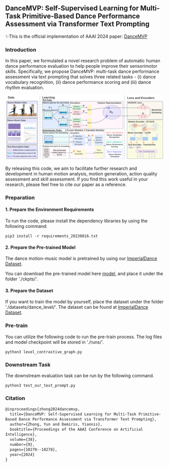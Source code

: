 ## DanceMVP: Self-Supervised Learning for Multi-Task Primitive-Based Dance Performance Assessment via Transformer Text Prompting

✨This is the official implementation of AAAI 2024 paper: [DanceMVP](https://ojs.aaai.org/index.php/AAAI/article/view/28893)

### Introduction

In this paper, we formulated a novel research problem of automatic human dance performance evaluation to help people improve their sensorimotor skills. Specifically, we propose DanceMVP: multi-task dance performance assessment via text prompting that solves three related tasks - (i) dance vocabulary recognition, (ii) dance performance scoring and (iii) dance rhythm evaluation.

![p](https://github.com/YunZhongNikki/ImperialDance-Dataset/blob/main/new_frameworkk_large-1.png)

By releasing this code, we aim to facilitate further research and development in human motion analysis, motion generation, action quality assessment and skill assessment. If you find this work useful in your research, please feel free to cite our paper as a reference.

### Preparation

#### 1. Prepare the Environment Requirements
To run the code, please install the dependency libraries by using the following command:
```
pip3 install -r requirements_20230816.txt
```

#### 2. Prepare the Pre-trained Model
The dance motion-music model is pretrained by using our [ImperialDance Dataset](https://github.com/YunZhongNikki/ImperialDance-Dataset/tree/main).

You can download the pre-trained model here [model](https://drive.google.com/drive/folders/13D6fEwO97Uhs8kRckjajtZFVXNBtdbl9?usp=drive_link), and place it under the folder './ckpts/'.


#### 3. Prepare the Dataset
If you want to train the model by yourself, place the dataset under the folder './datasets/dance_level/'. The dataset can be found at [ImperialDance Dataset](https://github.com/YunZhongNikki/ImperialDance-Dataset/tree/main).

### Pre-train
You can utilize the following code to run the pre-train process. The log files and model checkpoint will be stored in './runs/'.
```
python3 level_contrastive_graph.py
```

### Downstream Task
The downstream evaluation task can be run by the following command.
```
python3 test_our_text_prompt.py
```

### Citation
```
@inproceedings{zhong2024dancemvp,
  title={DanceMVP: Self-Supervised Learning for Multi-Task Primitive-Based Dance Performance Assessment via Transformer Text Prompting},
  author={Zhong, Yun and Demiris, Yiannis},
  booktitle={Proceedings of the AAAI Conference on Artificial Intelligence},
  volume={38},
  number={9},
  pages={10270--10278},
  year={2024}
}
```

